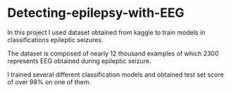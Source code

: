 # Detecting-epilepsy-with-EEG

In this project I used dataset obtained from kaggle to train models in classifications epileptic seizures.

The dataset is composed of nearly 12 thousand examples of which 2300 represents EEG obtained during epileptic seizure.

I trained several different classification models and obtained test set score of over 98% on one of them.
